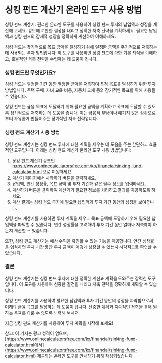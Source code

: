 싱킹 펀드 계산기 온라인 도구 사용 방법
======================

싱킹 펀드 계산기: 편리한 온라인 도구를 사용하여 싱킹 펀드 투자의 납입액과 성장을 계산해 보세요. 정보에 기반한 결정을 내리고 정확한 저축 전략을 계획하세요. 필요한 납입액과 싱킹 펀드의 잠재적 성장을 정확하게 계산하여 이해하세요.

싱킹 펀드는 장기적으로 목표 금액을 달성하기 위해 일정한 금액을 주기적으로 저축하는 데 사용되는 투자 방법입니다. 이 도구를 사용하면 싱킹 펀드에 대한 기본 지식을 이해하고, 효율적인 저축 전략을 수립하는 데 도움이 됩니다.

### 싱킹 펀드란 무엇인가요?

싱킹 펀드는 일정한 기간 동안 일정한 금액을 저축하여 특정 목표를 달성하기 위한 투자 방법입니다. 주택 구매, 자녀 교육 비용, 자동차 교체 등의 장기적인 목표를 위해 사용될 수 있습니다.

싱킹 펀드는 금융 목표에 도달하기 위해 필요한 금액을 계획하고 목표에 도달할 수 있도록 정기적으로 저축하는 데 도움을 줍니다. 이는 금융적 부담이나 예기치 않은 상황으로부터 자유롭게 만들어주는 장기적인 저축 전략입니다.

### 싱킹 펀드 계산기 사용 방법

싱킹 펀드 계산기는 싱킹 펀드 투자에 대한 계획을 세우는 데 도움을 주는 간단하고 효율적인 도구입니다. 아래는 싱킹 펀드 계산기 온라인 도구 사용 방법입니다:

1. 싱킹 펀드 계산기 링크인 <https://www.onlinecalculatorsfree.com/ko/financial/sinking-fund-calculator.html> 으로 이동하세요.
2. 계산기 페이지에서 시작하기 버튼을 클릭하세요.
3. 납입액, 연간 성장률, 목표 금액 및 투자 기간과 같은 필수 정보를 입력하세요.
4. 계산하기 버튼을 클릭하여 계산기가 필요한 정보를 처리하고 결과를 제공하도록 하세요.
5. 계산 결과는 싱킹 펀드 투자에 필요한 납입액과 투자 기간 동안의 성장을 보여줍니다.

싱킹 펀드 계산기를 사용하면 투자 계획을 세우고 목표 금액에 도달하기 위해 필요한 납입액을 파악할 수 있습니다. 연간 성장률을 고려하여 투자 기간 동안 얼마나 저축해야 하는지 계산할 수 있습니다.

또한, 싱킹 펀드 계산기는 예상 수익을 확인할 수 있는 기능을 제공합니다. 연간 성장률을 입력하면 투자 기간 동안 투자 금액이 어떻게 성장할 수 있는지 시각적으로 확인할 수 있습니다.

### 결론

싱킹 펀드 계산기는 싱킹 펀드 투자에 대한 정확한 계산과 계획을 도와주는 강력한 도구입니다. 이 도구를 사용하여 신중한 결정을 내리고 저축 전략을 정확하게 계획할 수 있습니다.

싱킹 펀드 계산기를 사용하여 필요한 납입액과 투자 기간 동안의 성장을 파악함으로써 미래의 금융 목표를 달성하는 데 도움이 됩니다. 신중한 계획과 지속적인 저축을 통해 원하는 목표를 이룰 수 있도록 노력해 보세요.

지금 싱킹 펀드 계산기를 사용하여 투자 계획을 시작해 보세요!

참고: 이 기사는 광고 성격이 없으며, [https://www.onlinecalculatorsfree.com/ko/financial/sinking-fund-calculator.html에서](https://www.onlinecalculatorsfree.com/ko/financial/sinking-fund-calculator.html) 제공되는 온라인 도구를 안내하기 위해 작성되었습니다.